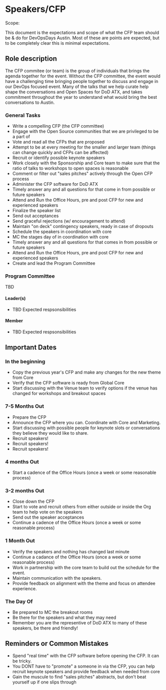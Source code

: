# Speakers/CFP

Scope:

This document is the expectations and scope of what the CFP team should be & do for DevOpsDays Austin.
Most of these are points are expected, but to be completely clear this is minimal expectations.

## Role description

The CFP commitee (or team) is the group of individuals that brings the agenda together for the event. Without
the CFP committee, the event would have a challenging time bringing people together to discuss and engage
in our DevOps focused event. Many of the talks that we help curate help shape the conversations and
Open Spaces for DoD ATX, and takes commitment throughout the year to understand what would bring the
best conversations to Austin.

### General Tasks

* Write a compelling CFP (the CFP committee)
* Engage with the Open Source communities that we are privileged to be a part of
* Vote and read all the CFPs that are proposed
* Attempt to be at every meeting for the smaller and larger team (things can change quickly and CFPs can be affected)
* Recruit or identify possible keynote speakers
* Work closely with the Sponsorship and Core team to make sure that the ratio of talks to workshops to open spaces is reasonable
* Comment or filter out "sales pitches" actively through the Open CFP process
* Administer the CFP software for DoD ATX
* Timely answer any and all questions for that come in from possible or future speakers
* Attend and Run the Office Hours, pre and post CFP for new and experienced speakers
* Finalize the speaker list
* Send out acceptances
* Send graceful rejections (w/ encouragement to attend)
* Maintain "on deck" contingency speakers, ready in case of dropouts
* Schedule the speakers in coordination with core
* MC the stages day of in coordination with core
* Timely answer any and all questions for that comes in from possible or future speakers
* Attend and Run the Office Hours, pre and post CFP for new and experienced speakers
* Create and lead the Program Committee

### Program Committee

TBD

#### Leader(s)
- TBD Expected respsonsibilities

#### Member
- TBD Expected respsonsibilities

## Important Dates

### In the beginning

* Copy the previous year's CFP and make any changes for the new theme from Core
* Verify that the CFP software is ready from Global Core
* Start discussing with the Venue team to verify options if the venue has changed for workshops and breakout spaces

### 7-5 Months Out

* Prepare the CFP
* Announce the CFP where you can. Coordinate with Core and Marketing.
* Start discussing with possible people for keynote slots or conversations they believe they would like to share.
* Recruit speakers!
* Recruit speakers!
* Recruit speakers!

### 4 months Out

* Start a cadence of the Office Hours (once a week or some reasonable process)

### 3-2 months Out

* Close down the CFP
* Start to vote and recruit others from either outside or inside the Org team to help vote on the speakers
* Send out the speaker acceptances
* Continue a cadence of the Office Hours (once a week or some reasonable process)

### 1 Month Out

* Verify the speakers and nothing has changed last minute
* Continue a cadance of the Office Hours (once a week or some reasonable process)
* Work in partnership with the core team to build out the schedule for the event.
* Maintain communication with the speakers.
* Provide feedback on alignment with the theme and focus on attendee experience.

### The Day Of

* Be prepared to MC the breakout rooms
* Be there for the speakers and what they may need
* Remember you are the representive of DoD ATX to many of these speakers, be there and friendly!

## Reminders or Common Mistakes

* Spend "real time" with the CFP software before opening the CFP. It can be tricky.
* You DONT have to "promote" a someone in via the CFP, you can help recruit keynote speakers and provide feedback when needed from core
* Gain the muscule to find "sales pitches" abstracts, but don't beat yourself up if one slips through
